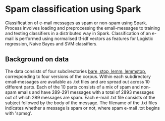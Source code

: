 # Spam classification using Spark

Classification of e-mail messages as spam or non-spam using Spark. Process involves loading and preprocessing the email-messages to training and testing classifiers in a distributed way in Spark. Classification of an e-mail is performed using normalised tf-idf vectors as features for Logistic regression, Naive Bayes and SVM classifiers. 

## Background on data

The data consists of four subdirectories [bare, stop, lemm, lemmstop](https://github.com/bragancas/texttest/blob/master/lingspam_public/readme.txt), corresponding to four versions of the corpus. Within each subdirectory email-messages are available as .txt files and are spread out across 10 different parts. Each of the 10 parts consists of a mix of spam and non-spam emails and have 289-291 messages with a total of 2893 messages out of which 289 messages are spam. Each e-mail .txt file consists of the subject followed by the body of the message. The filename of the .txt files indicates whether a message is spam or not, where spam e-mail .txt begins with 'spmsg'.